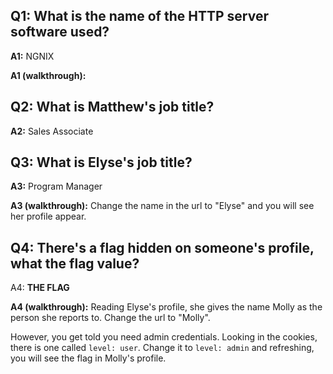 ## Q1: What is the name of the HTTP server software used?
**A1:** NGNIX

**A1 (walkthrough):**

## Q2: What is Matthew's job title?
**A2:** Sales Associate

## Q3: What is Elyse's job title?
**A3:** Program Manager

**A3 (walkthrough):**
Change the name in the url to "Elyse" and you will see her profile appear.

## Q4: There's a flag hidden on someone's profile, what the flag value?
A4: **THE FLAG**

**A4 (walkthrough):**
Reading Elyse's profile, she gives the name Molly as the person she reports to. Change the url to "Molly".

However, you get told you need admin credentials. Looking in the cookies, there is one called `level: user`. Change it to `level: admin` and refreshing, you will see the flag in Molly's profile.
